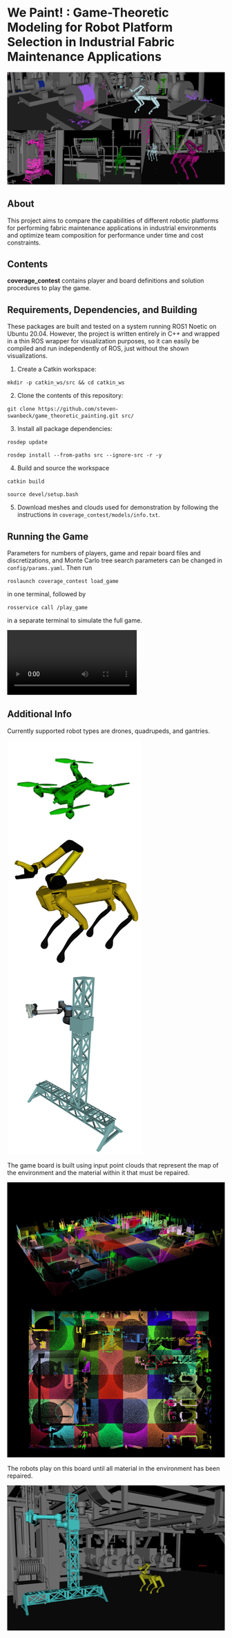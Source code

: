 # We Paint! : Game-Theoretic Modeling for Robot Platform Selection in Industrial Fabric Maintenance Applications

![](images/i3.png)

## About
This project aims to compare the capabilities of different robotic platforms for performing fabric maintenance applications in industrial environments and optimize team composition for performance under time and cost constraints.

## Contents
**coverage_contest** contains player and board definitions and solution procedures to play the game. 

## Requirements, Dependencies, and Building
These packages are built and tested on a system running ROS1 Noetic on Ubuntu 20.04. However, the project is written entirely in C++ and wrapped in a thin ROS wrapper for visualization purposes, so it can easily be compiled and run independently of ROS, just without the shown visualizations. 

1. Create a Catkin workspace:
```
mkdir -p catkin_ws/src && cd catkin_ws
```
2. Clone the contents of this repository:
```
git clone https://github.com/steven-swanbeck/game_theoretic_painting.git src/
```
3. Install all package dependencies:
```
rosdep update
```
```
rosdep install --from-paths src --ignore-src -r -y
```
4. Build and source the workspace
```
catkin build
```
```
source devel/setup.bash
```
5. Download meshes and clouds used for demonstration by following the instructions in ```coverage_contest/models/info.txt```.

## Running the Game
Parameters for numbers of players, game and repair board files and discretizations, and Monte Carlo tree search parameters can be changed in ```config/params.yaml```. Then run 

```
roslaunch coverage_contest load_game
```
in one terminal, followed by 
```
rosservice call /play_game
```
in a separate terminal to simulate the full game.


[](https://github.com/steven-swanbeck/game_theoretic_painting/assets/99771915/644db458-211a-4ba5-9886-ede0299eddec)

![](images/game_simulation.mp4)

## Additional Info

Currently supported robot types are drones, quadrupeds, and gantries.

![](images/i4.png)

The game board is built using input point clouds that represent the map of the environment and the material within it that must be repaired.

![](images/i5.png)

The robots play on this board until all material in the environment has been repaired.

![](images/i1.png)
